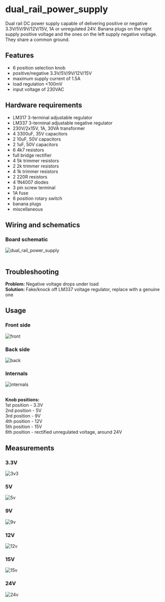 # dual_rail_power_supply

Dual rail DC power supply capable of delivering positive or negative 3.3V/5V/9V/12V/15V, 1A or unregulated 24V. Banana plugs on the right supply positive voltage and the ones on the left supply negative voltage. 
They share a common ground.

## Features
- 6 position selection knob
- positive/negative 3.3V/5V/9V/12V/15V
- maximum supply current of 1.5A
- load regulation <100mV
- input voltage of 230VAC

## Hardware requirements
- LM317 3-terminal adjustable regulator
- LM337 3-terminal adjustable negative regulator
- 230V/2x15V, 1A, 30VA transformer
- 4 3300uF, 35V capacitors
- 2 10uF, 50V capacitors
- 2 1uF, 50V capacitors
- 6 4k7 resistors
- full bridge rectifier
- 4 5k trimmer resistors
- 2 2k trimmer resistors
- 4 1k trimmer resistors
- 2 220R resistors
- 4 1N4007 diodes
- 3 pin screw terminal
- 1A fuse
- 6 position rotary switch
- banana plugs
- miscellaneous

## Wiring and schematics
### Board schematic
![dual_rail_power_supply](https://github.com/user-attachments/assets/72396879-b8f1-4e9a-ac8c-2d40bc316ee0) <br><br>

## Troubleshooting
**Problem:** Negative voltage drops under load <br>
**Solution:** Fake/knock off LM337 voltage regulator, replace with a genuine one

## Usage
### Front side
![front](https://github.com/user-attachments/assets/38817c05-310c-4ecb-990f-10b74d49918a)

### Back side
![back](https://github.com/user-attachments/assets/e6bc6e73-cf34-4ea5-93a9-bd5b19153cfc)

### Internals
![internals](https://github.com/user-attachments/assets/04c096a7-7d34-4858-b938-d29e984c5842) <br><br>

**Knob positions:** <br>
1st position - 3.3V <br>
2nd position - 5V <br>
3rd position - 9V <br>
4th position - 12V <br>
5th position - 15V <br>
6th position - rectified unregulated voltage, around 24V <br>

## Measurements
### 3.3V
![3v3](https://github.com/user-attachments/assets/ac3ea6f9-8759-431c-86a3-2de45f4c9376)

### 5V
![5v](https://github.com/user-attachments/assets/e658c0e2-6131-45ad-adc9-24d5a72e72d0)

### 9V
![9v](https://github.com/user-attachments/assets/d7846ea5-f626-49a8-92ac-7d35f545d6a9)

### 12V
![12v](https://github.com/user-attachments/assets/2996dac0-f678-4bc2-b09c-6b95888d5b61)



### 15V
![15v](https://github.com/user-attachments/assets/e3ca93c0-4cf3-4bf4-b957-d56185cff292)

### 24V
![24v](https://github.com/user-attachments/assets/0f5d545e-dfbd-4065-95a0-0c13ca437e04)
